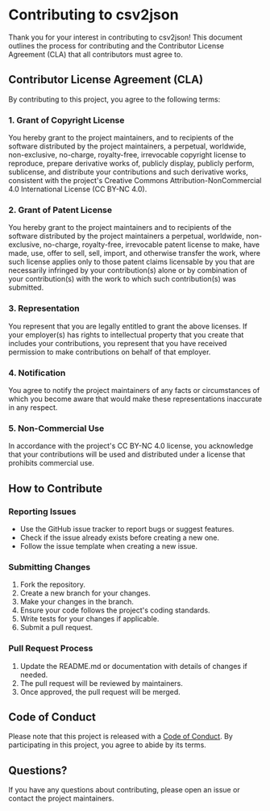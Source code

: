 # Contributing to csv2json

Thank you for your interest in contributing to csv2json! This document outlines the process for contributing and the Contributor License Agreement (CLA) that all contributors must agree to.

## Contributor License Agreement (CLA)

By contributing to this project, you agree to the following terms:

### 1. Grant of Copyright License

You hereby grant to the project maintainers, and to recipients of the software distributed by the project maintainers, a perpetual, worldwide, non-exclusive, no-charge, royalty-free, irrevocable copyright license to reproduce, prepare derivative works of, publicly display, publicly perform, sublicense, and distribute your contributions and such derivative works, consistent with the project's Creative Commons Attribution-NonCommercial 4.0 International License (CC BY-NC 4.0).

### 2. Grant of Patent License

You hereby grant to the project maintainers and to recipients of the software distributed by the project maintainers a perpetual, worldwide, non-exclusive, no-charge, royalty-free, irrevocable patent license to make, have made, use, offer to sell, sell, import, and otherwise transfer the work, where such license applies only to those patent claims licensable by you that are necessarily infringed by your contribution(s) alone or by combination of your contribution(s) with the work to which such contribution(s) was submitted.

### 3. Representation

You represent that you are legally entitled to grant the above licenses. If your employer(s) has rights to intellectual property that you create that includes your contributions, you represent that you have received permission to make contributions on behalf of that employer.

### 4. Notification

You agree to notify the project maintainers of any facts or circumstances of which you become aware that would make these representations inaccurate in any respect.

### 5. Non-Commercial Use

In accordance with the project's CC BY-NC 4.0 license, you acknowledge that your contributions will be used and distributed under a license that prohibits commercial use.

## How to Contribute

### Reporting Issues

- Use the GitHub issue tracker to report bugs or suggest features.
- Check if the issue already exists before creating a new one.
- Follow the issue template when creating a new issue.

### Submitting Changes

1. Fork the repository.
2. Create a new branch for your changes.
3. Make your changes in the branch.
4. Ensure your code follows the project's coding standards.
5. Write tests for your changes if applicable.
6. Submit a pull request.

### Pull Request Process

1. Update the README.md or documentation with details of changes if needed.
2. The pull request will be reviewed by maintainers.
3. Once approved, the pull request will be merged.

## Code of Conduct

Please note that this project is released with a [Code of Conduct](CODE_OF_CONDUCT.md). By participating in this project, you agree to abide by its terms.

## Questions?

If you have any questions about contributing, please open an issue or contact the project maintainers.